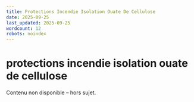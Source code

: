 ```yaml
---
title: Protections Incendie Isolation Ouate De Cellulose
date: 2025-09-25
last_updated: 2025-09-25
wordcount: 12
robots: noindex
---
```


# protections incendie isolation ouate de cellulose

Contenu non disponible – hors sujet.